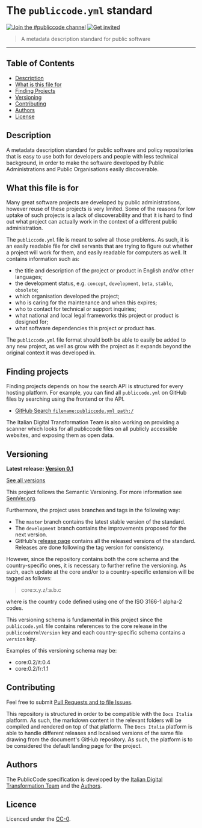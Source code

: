 # The `publiccode.yml` standard
[![Join the #publiccode channel](https://img.shields.io/badge/Slack%20channel-%23publiccode-blue.svg)](https://developersitalia.slack.com/messages/CAM3F785T)
[![Get invited](https://slack.developers.italia.it/badge.svg)](https://slack.developers.italia.it/)

> A metadata description standard for public software

---

## Table of Contents

- [Description](#description)
- [What is this file for](#what-this-file-is-for)
- [Finding Projects](#finding-projects)
- [Versioning](#versioning)
- [Contributing](#contributing)
- [Authors](#authors)
- [License](#license)

## Description

A metadata description standard for public software and policy repositories
that is easy to use both for developers and people with less technical
background, in order to make the software developed by Public Administrations
and Public Organisations easily discoverable.

## What this file is for

Many great software projects are developed by public administrations, however
reuse of these projects is very limited. Some of the reasons for low uptake of
such projects is a lack of discoverability and that it is hard to find out what
project can actually work in the context of a different public administration.

The `publiccode.yml` file is meant to solve all those problems. As such, it is
an easily readable file for civil servants that are trying to figure out
whether a project will work for them, and easily readable for computers as
well. It contains information such as:
* the title and description of the project or product in English and/or other
  languages;
* the development status, e.g. `concept`, `development`, `beta`, `stable`,
  `obsolete`;
* which organisation developed the project;
* who is caring for the maintenance and when this expires; 
* who to contact for technical or support inquiries;
* what national and local legal frameworks this project or product is designed
  for;
* what software dependencies this project or product has. 

The `publiccode.yml` file format should both be able to easily be added to any
new project, as well as grow with the project as it expands beyond the original
context it was developed in.

## Finding projects

Finding projects depends on how the search API is structured for every hosting
platform. For example, you can find all `publiccode.yml` on GitHub files by
searching using the frontend or the API.

* [GitHub Search `filename:publiccode.yml
  path:/`](https://github.com/search?q=filename%3Apubliccode.yml+path%3A%2F)

The Italian Digital Transformation Team is also working on providing a scanner
which looks for all publiccode files on all publicly accessible websites, and
exposing them as open data.

## Versioning 

**Latest release:  [Version
0.1](https://github.com/italia/publiccode.yml/releases/latest)**

[See all versions](https://github.com/italia/publiccode.yml/releases)

This project follows the Semantic Versioning.  For more information see
[SemVer.org](https://semver.org/).

Furthermore, the project uses branches and tags in the following way:
* The `master` branch contains the latest stable version of the standard.
* The `development` branch contains the improvements proposed for the next
  version. 
* GitHub's [release page](https://github.com/italia/publiccode.yml/releases)
  contains all the released versions of the standard. Releases are done
  following the tag version for consistency.

However, since the repository contains both the core schema and the
country-specific ones, it is necessary to further refine the versioning. 
As such, each update at the core and/or to a country-specific extension will be
tagged as follows:

> core:x.y.z/<cc>:a.b.c

where <cc> is the country code defined using one of the ISO 3166-1 alpha-2
codes. 

This versioning schema is fundamental in this project since the
`publiccode.yml` file contains references to the core release in the
`publiccodeYmlVersion` key and each country-specific schema contains
a `version` key. 

Examples of this versioning schema may be:

* core:0.2/it:0.4
* core:0.2/fr:1.1

## Contributing

Feel free to submit [Pull Requests and to file Issues](CONTRIBUTING.md).

This repository is structured in order to be compatible with the `Docs Italia`
platform. As such, the markdown content in the relevant folders will be
compiled and rendered on top of that platform. The `Docs Italia` platform is
able to handle different releases and localised versions of the same file
drawing from the document's GitHub repository. As such, the platform is to be
considered the default landing page for the project.

## Authors
The PublicCode specification is developed by the [Italian Digital
Transformation Team](https://teamdigitale.governo.it) and the
[Authors](AUTHORS.md).

## Licence

Licenced under the [CC-0](LICENSE).
